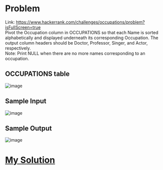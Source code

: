 # Problem
Link: https://www.hackerrank.com/challenges/occupations/problem?isFullScreen=true <br>
Pivot the Occupation column in OCCUPATIONS so that each Name is sorted alphabetically and displayed underneath its corresponding Occupation. The output column headers should be Doctor, Professor, Singer, and Actor, respectively.<br>
Note: Print NULL when there are no more names corresponding to an occupation.

## OCCUPATIONS table
![image](https://user-images.githubusercontent.com/111542025/233391798-c7f64c10-a120-430f-9a11-2378309a04dd.png)

## Sample Input
![image](https://user-images.githubusercontent.com/111542025/233391834-1b1c3ff1-05da-4d4b-aec1-b3e68f4c2def.png)

## Sample Output
![image](https://user-images.githubusercontent.com/111542025/233391901-79c9e1f0-7943-4446-8ecf-4540fa024837.png)

# [My Solution]()
